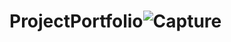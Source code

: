 # ProjectPortfolio![Capture](https://user-images.githubusercontent.com/93087137/148718568-55307fc9-67b8-4c90-a58d-9055990eac51.PNG)
